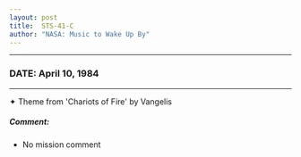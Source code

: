 ```yaml
---
layout: post
title:  STS-41-C
author: "NASA: Music to Wake Up By"
---
```


----
### DATE: April 10, 1984
----
✦ Theme from 'Chariots of Fire' by Vangelis

##### Comment:
* No mission comment
